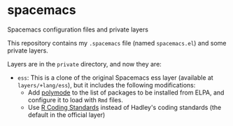 # spacemacs

Spacemacs configuration files and private layers

This repository contains my `.spacemacs` file (named `spacemacs.el`) and
some private layers.

Layers are in the `private` directory, and now they are:

- `ess`: This is a clone of the original Spacemacs ess layer
  (available at `layers/+lang/ess`), but it includes the following
  modifications:
  - Add [polymode] to the list of packages to be installed from ELPA,
    and configure it to load with `Rmd` files.
  - Use [R Coding Standards] instead of Hadley's coding standards (the
    default in the official layer)



[polymode]: https://github.com/vspinu/polymode
[R Coding Standards]: https://cran.r-project.org/doc/manuals/R-ints.html#R-coding-standards
